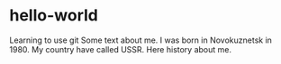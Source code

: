 # hello-world
Learning to use git
Some text about me. I was born in Novokuznetsk in 1980. My country have called USSR.
Here history about me.
